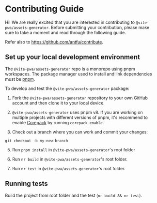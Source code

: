 # Contributing Guide

Hi! We are really excited that you are interested in contributing to `@vite-pwa/assets-generator`. Before submitting your contribution, please make sure to take a moment and read through the following guide.

Refer also to https://github.com/antfu/contribute.

## Set up your local development environment

The `@vite-pwa/assets-generator` repo is a monorepo using pnpm workspaces. The package manager used to install and link dependencies must be [pnpm](https://pnpm.io/).

To develop and test the `@vite-pwa/assets-generator` package:

1. Fork the `@vite-pwa/assets-generator` repository to your own GitHub account and then clone it to your local device.

2. `@vite-pwa/assets-generator` uses pnpm v8. If you are working on multiple projects with different versions of pnpm, it's recommend to enable [Corepack](https://github.com/nodejs/corepack) by running `corepack enable`.

3. Check out a branch where you can work and commit your changes:
```shell
git checkout -b my-new-branch
```

5. Run `pnpm install` in `@vite-pwa/assets-generator`'s root folder

6. Run `nr build` in `@vite-pwa/assets-generator`'s root folder.

7. Run `nr test` in `@vite-pwa/assets-generator`'s root folder.

## Running tests

Build the project from root folder and the test (`nr build && nr test`).
